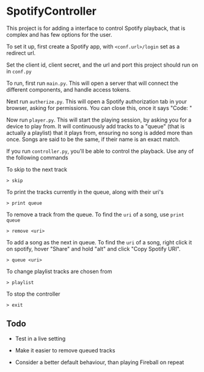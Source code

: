 # SpotifyController
This project is for adding a interface to control Spotify playback, that is complex and has few options for the user.

To set it up, first create a Spotify app, with `<conf.url>/login` set as a redirect url.

Set the client id, client secret, and the url and port this project should run on in `conf.py`

To run, first run `main.py`.
This will open a server that will connect the different components, and handle access tokens.

Next run `autherize.py`.
This will open a Spotify authorization tab in your browser, asking for permissions.
You can close this, once it says "Code: <access code>"

Now run `player.py`.
This will start the playing session, by asking you for a device to play from.
It will continuously add tracks to a "queue" (that is actually a playlist) that it plays from, ensuring no song is added more than once.
Songs are said to be the same, if their name is an exact match.

If you run `controller.py`, you'll be able to control the playback.
Use any of the following commands

To skip to the next track

```> skip```

To print the tracks currently in the queue, along with their uri's

```> print queue```

To remove a track from the queue. To find the `uri` of a song, use `print queue`

```> remove <uri>```

To add a song as the next in queue. To find the `uri` of a song, right click it on spotify, hover "Share" and hold "alt" and click "Copy Spotify URI".

```> queue <uri>```

To change playlist tracks are chosen from

```> playlist```

To stop the controller

```> exit```

## Todo

- Test in a live setting

- Make it easier to remove queued tracks

- Consider a better default behaviour, than playing Fireball on repeat

